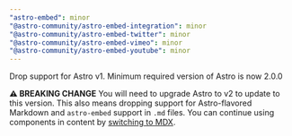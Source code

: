 ```yaml
---
"astro-embed": minor
"@astro-community/astro-embed-integration": minor
"@astro-community/astro-embed-twitter": minor
"@astro-community/astro-embed-vimeo": minor
"@astro-community/astro-embed-youtube": minor
---
```


Drop support for Astro v1. Minimum required version of Astro is now 2.0.0

**⚠️ BREAKING CHANGE** You will need to upgrade Astro to v2 to update to this version. This also means dropping support for Astro-flavored Markdown and `astro-embed` support in `.md` files. You can continue using components in content by [switching to MDX](https://docs.astro.build/en/guides/integrations-guide/mdx/).
